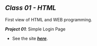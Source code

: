 ## ***Class 01 - HTML***

First view of HTML and WEB programming.

***Project 01***: Simple Login Page

- See the site [***here***](https://dreisss.github.io/Iespes/Programming/class01/login-page/).
